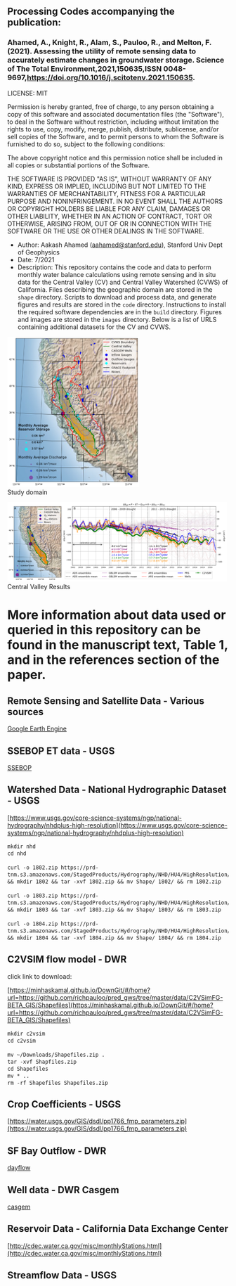 ## Processing Codes accompanying the publication: 
### Ahamed, A., Knight, R., Alam, S., Pauloo, R., and Melton, F. (2021). Assessing the utility of remote sensing data to accurately estimate changes in groundwater storage. Science of The Total Environment,2021,150635,ISSN 0048-9697,https://doi.org/10.1016/j.scitotenv.2021.150635.

LICENSE: MIT

Permission is hereby granted, free of charge, to any person obtaining a copy of this software and associated documentation files (the "Software"), to deal in the Software without restriction, including without limitation the rights to use, copy, modify, merge, publish, distribute, sublicense, and/or sell copies of the Software, and to permit persons to whom the Software is furnished to do so, subject to the following conditions:

The above copyright notice and this permission notice shall be included in all copies or substantial portions of the Software.

THE SOFTWARE IS PROVIDED "AS IS", WITHOUT WARRANTY OF ANY KIND, EXPRESS OR IMPLIED, INCLUDING BUT NOT LIMITED TO THE WARRANTIES OF MERCHANTABILITY, FITNESS FOR A PARTICULAR PURPOSE AND NONINFRINGEMENT. IN NO EVENT SHALL THE AUTHORS OR COPYRIGHT HOLDERS BE LIABLE FOR ANY CLAIM, DAMAGES OR OTHER LIABILITY, WHETHER IN AN ACTION OF CONTRACT, TORT OR OTHERWISE, ARISING FROM, OUT OF OR IN CONNECTION WITH THE SOFTWARE OR THE USE OR OTHER DEALINGS IN THE SOFTWARE.

* Author: Aakash Ahamed (aahamed@stanford.edu), Stanford Univ Dept of Geophysics 
* Date: 7/2021
* Description: This repository contains the code and data to perform monthly water balance calculations using remote sensing and in situ data for the Central Valley (CV) and Central Valley Watershed (CVWS) of California. Files describing the geographic domain are stored in the `shape` directory. Scripts to download and process data, and generate figures and results are stored in the `code` directory. Instructions to install the required software dependencies are in the `build` directory. Figures and images are stored in the `images` directory. Below is a list of URLS containing additional datasets for the CV and CVWS. 

<img src="figures/Figure1.png" width="300"> <br>
Study domain

<img src="figures/Figure3.png" width="500"> <br>
Central Valley Results

# More information about data used or queried in this repository can be found in the manuscript text, Table 1, and in the references section of the paper. 

## Remote Sensing and Satellite Data - Various sources
[Google Earth Engine](https://developers.google.com/earth-engine/datasets/)

## SSEBOP ET data - USGS 
[SSEBOP](https://cida.usgs.gov/thredds/catalog.html?dataset=cida.usgs.gov/ssebopeta/monthly)

## Watershed Data - National Hydrographic Dataset - USGS
[https://www.usgs.gov/core-science-systems/ngp/national-hydrography/nhdplus-high-resolution](https://www.usgs.gov/core-science-systems/ngp/national-hydrography/nhdplus-high-resolution)
```
mkdir nhd
cd nhd

curl -o 1802.zip https://prd-tnm.s3.amazonaws.com/StagedProducts/Hydrography/NHD/HU4/HighResolution/Shape/NHD_H_1802_HU4_Shape.zip && mkdir 1802 && tar -xvf 1802.zip && mv Shape/ 1802/ && rm 1802.zip

curl -o 1803.zip https://prd-tnm.s3.amazonaws.com/StagedProducts/Hydrography/NHD/HU4/HighResolution/Shape/NHD_H_1803_HU4_Shape.zip && mkdir 1803 && tar -xvf 1803.zip && mv Shape/ 1803/ && rm 1803.zip

curl -o 1804.zip https://prd-tnm.s3.amazonaws.com/StagedProducts/Hydrography/NHD/HU4/HighResolution/Shape/NHD_H_1804_HU4_Shape.zip && mkdir 1804 && tar -xvf 1804.zip && mv Shape/ 1804/ && rm 1804.zip

```

## C2VSIM flow model - DWR

click link to download:

[https://minhaskamal.github.io/DownGit/#/home?url=https://github.com/richpauloo/pred_gws/tree/master/data/C2VSimFG-BETA_GIS/Shapefiles](https://minhaskamal.github.io/DownGit/#/home?url=https://github.com/richpauloo/pred_gws/tree/master/data/C2VSimFG-BETA_GIS/Shapefiles)

```
mkdir c2vsim
cd c2vsim

mv ~/Downloads/Shapefiles.zip .
tar -xvf Shapfiles.zip
cd Shapefiles
mv * ..
rm -rf Shapefiles Shapefiles.zip

```

## Crop Coefficients - USGS
[https://water.usgs.gov/GIS/dsdl/pp1766_fmp_parameters.zip](https://water.usgs.gov/GIS/dsdl/pp1766_fmp_parameters.zip)

## SF Bay Outflow - DWR
[dayflow](https://water.ca.gov/Programs/Environmental-Services/Compliance-Monitoring-And-Assessment/Dayflow-Data)

## Well data - DWR Casgem 
[casgem](https://data.cnra.ca.gov/dataset/periodic-groundwater-level-measurements)

## Reservoir Data - California Data Exchange Center
[http://cdec.water.ca.gov/misc/monthlyStations.html](http://cdec.water.ca.gov/misc/monthlyStations.html) 

## Streamflow Data - USGS 